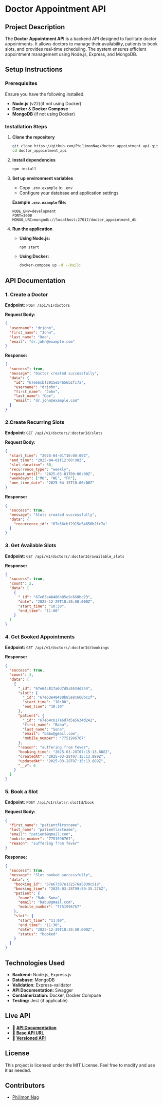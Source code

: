 # Doctor Appointment API

## Project Description

The **Doctor Appointment API** is a backend API designed to facilitate doctor appointments. It allows doctors to manage their availability, patients to book slots, and provides real-time scheduling. The system ensures efficient appointment management using Node.js, Express, and MongoDB.

## Setup Instructions

### Prerequisites

Ensure you have the following installed:

- **Node.js** (v22)(if not using Docker)
- **Docker** & **Docker Compose**
- **MongoDB** (if not using Docker)

### Installation Steps

1. **Clone the repository**

   ```bash
   git clone https://github.com/PhilimonNag/doctor_appointment_api.git
   cd doctor_appointment_api
   ```

2. **Install dependencies**

   ```bash
   npm install
   ```

3. **Set up environment variables**

   - Copy `.env.example` to `.env`
   - Configure your database and application settings

   **Example `.env.example` file:**

   ```env
   NODE_ENV=development
   PORT=3000
   MONGO_URI=mongodb://localhost:27017/doctor_appointment_db
   ```

4. **Run the application**

   - **Using Node.js:**
     ```bash
     npm start
     ```
   - **Using Docker:**
     ```bash
     docker-compose up -d --build
     ```

## API Documentation

### **1. Create a Doctor**

**Endpoint:** `POST /api/v1/doctors`

**Request Body:**

```json
{
  "username": "drjohn",
  "first_name": "John",
  "last_name": "Doe",
  "email": "dr.john@example.com"
}
```

**Response:**

```json
{
  "success": true,
  "message": "Doctor created successfully",
  "data": {
    "id": "67e66cbf2915e54656b2fc7a",
    "username": "drjohn",
    "first_name": "John",
    "last_name": "Doe",
    "email": "dr.john@example.com"
  }
}
```

### **2.Create Recurring Slots**

**Endpoint:** `GET /api/v1/doctors/:doctorId/slots`

**Request Body:**

```json
{
  "start_time": "2025-04-01T10:00:00Z",
  "end_time": "2025-04-01T12:00:00Z",
  "slot_duration": 30,
  "recurrence_type": "weekly",
  "repeat_until": "2025-05-01T00:00:00Z",
  "weekdays": ["MO", "WE", "FR"],
  "one_time_date": "2025-04-15T10:00:00Z"
}
```

**Response:**

```json
{
  "success": true,
  "message": "Slots created successfully",
  "data": {
    "recurrence_id": "67e66cbf2915e54656b2fc7a"
  }
}
```

### **3. Get Available Slots**

**Endpoint:** `GET /api/v1/doctors/:doctorId/available_slots`

**Response:**

```json
{
  "success": true,
  "count": 2,
  "data": [
    {
      "_id": "67e63e48488b85e9c660bc23",
      "date": "2025-12-29T18:30:00.000Z",
      "start_time": "10:30",
      "end_time": "11:00"
    }
  ]
}
```

### **4. Get Booked Appointments**

**Endpoint:** `GET /api/v1/doctors/:doctorId/bookings`

**Response:**

```json
{
  "success": true,
  "count": 3,
  "data": [
    {
      "_id": "67e64c817a6d7d5a5634d244",
      "slot": {
        "_id": "67e63e48488b85e9c660bc1f",
        "start_time": "10:00",
        "end_time": "10:30"
      },
      "patient": {
        "_id": "67e64c817a6d7d5a5634d242",
        "first_name": "Babu",
        "last_name": "Sona",
        "email": "babu@gmail.com",
        "mobile_number": "7751996767"
      },
      "reason": "suffering from fever",
      "booking_time": "2025-03-28T07:15:13.888Z",
      "createdAt": "2025-03-28T07:15:13.889Z",
      "updatedAt": "2025-03-28T07:15:13.889Z",
      "__v": 0
    }
  ]
}
```

### **5. Book a Slot**

**Endpoint:** `POST /api/v1/slots/:slotId/book`

**Request Body:**

```json
{
  "first_name": "patientfirstname",
  "last_name": "patientlastname",
  "email": "patient@gmail.com",
  "mobile_number": "7751996767",
  "reason": "suffering from fever"
}
```

**Response:**

```json
{
  "success": true,
  "message": "Slot booked successfully",
  "data": {
    "booking_id": "67e67307e132576a5039c518",
    "booking_time": "2025-03-28T09:59:35.276Z",
    "patient": {
      "name": "Babu Sona",
      "email": "babu@gmail.com",
      "mobile_number": "7751996767"
    },
    "slot": {
      "start_time": "11:00",
      "end_time": "11:30",
      "date": "2025-12-29T18:30:00.000Z",
      "status": "booked"
    }
  }
}
```

## Technologies Used

- **Backend:** Node.js, Express.js
- **Database:** MongoDB
- **Validation:** Express-validator
- **API Documentation:** Swagger
- **Containerization:** Docker, Docker Compose
- **Testing:** Jest (if applicable)

## Live API

- 🔗 **[API Documentation](https://doctor-api.philimonnag.com/api-docs)**
- 🔗 **[Base API URL](https://doctor-api.philimonnag.com/)**
- 🔗 **[Versioned API](https://doctor-api.philimonnag.com/api/v1)**

## License

This project is licensed under the MIT License. Feel free to modify and use it as needed.

## Contributors

- [Philimon Nag](https://github.com/PhilimonNag)
